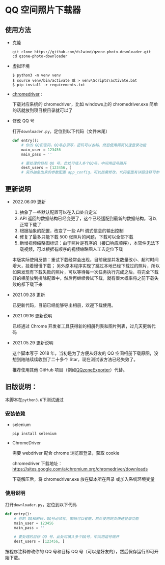 # QQ 空间照片下载器

## 使用方法

- 克隆

  ```shell
  git clone https://github.com/dslwind/qzone-photo-downloader.git
  cd qzone-photo-downloader
  ```

- 虚拟环境

  ```shell
  $ python3 -m venv venv
  $ source venv/bin/activate 或 > venv\Scripts\activate.bat
  $ pip install -r requirements.txt
  ```

- [chromedriver](https://sites.google.com/a/chromium.org/chromedriver/downloads) : 

  下载对应系统的 chromedriver，比如 windows上的 chromedriver.exe 简单的话就放到项目根目录就可以了

- 修改 QQ 号

  打开`downloader.py`，定位到以下代码（文件末尾）

  ```python
  def entry():
      # 你的 QQ和密码，QQ号必须写，密码可以省略，然后使用网页快速登录功能
      main_user = 123456
      main_pass = ''

      # 要处理的目标 QQ 号，此处可填入多个QQ号，中间用逗号隔开
      dest_users = [123456, ]
      # 另外抽象出来的参数配置 app_config，可以按需修改，代码里面有详细注释可参考
  ```

## 更新说明
- 2022.06.09 更新
  
  1. 抽象了一些默认配置可以在入口处自定义
  2. API 返回的数据结构已经变更了，这个已经适配到最新的数据结构，可以正常下载了
  3. 根据抽象的配置，改变了一些 API 调式信息的输出控制
  4. 修复了最多只能下载 500 张照片的问题，下载可以全部下载
  5. 新增视频缩略图标识：由于照片是有序的（接口响应顺序），本软件无法下载视频，可以根据有顺序的视频缩略图人工去定位下载

  本版实际使用反馈：重试下载经常会出现，目前我是并发数量改小、超时时间增大，挂着慢慢下载；
  另外原本程序实现了跳过本地已经下载过的照片，所以如果发现有下载失败的照片，可以等待每一次任务执行完成之后，将完全下载好的相册放到排除配置中，然后再继续尝试下载，就有很大概率将之前下载失败的都下载下来

- 2021.09.28 更新

  已更新代码，目前已经能够导出相册，欢迎下载使用。

- 2021.09.16 更新说明

  已经通过 Chrome 开发者工具获得新的相册列表和图片列表，过几天更新代码

- 2021.05.29 更新说明

  这个脚本写于 2018 年，当初是为了方便从好友的 QQ 空间相册下载原图，没想到陆陆续续收到了二十多个 Star，现在测试该方法已经失效了。

  推荐使用其他 GitHub 项目（例如[QQzoneExporter](https://github.com/wwwpf/QzoneExporter)）代替。

## 旧版说明：

本脚本在`python3.6`下测试通过

### 安装依赖

- selenium

  `pip install selenium`

- ChromeDriver

  需要 webdriver 配合 chrome 浏览器登录，获取 cookie

  chromedriver 下载地址：<https://sites.google.com/a/chromium.org/chromedriver/downloads>

  下载解压后，将 chromedriver.exe 放在脚本所在目录 或加入系统环境变量

### 使用说明

打开`downloader.py`，定位到以下代码

```python
def entry():
    # 你的 QQ和密码，QQ号必须写，密码可以省略，然后使用网页快速登录功能
    main_user = 123456
    main_pass = ''

    # 要处理的目标 QQ 号，此处可填入多个QQ号，中间用逗号隔开
    dest_users = [123456, ]
```

按程序注释修改你的 QQ 号和目标 QQ 号（可以是好友的），然后保存运行即可开始下载。
